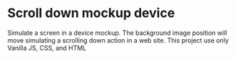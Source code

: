 # Scroll down mockup device
Simulate a screen in a device mockup. The background image position will move simulating a scrolling down action in a web site.
This project use only Vanilla JS, CSS, and HTML
